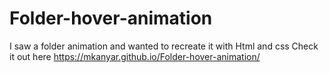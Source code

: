 # Folder-hover-animation
I saw a folder animation and wanted to recreate it with Html and css
Check it out here https://mkanyar.github.io/Folder-hover-animation/
